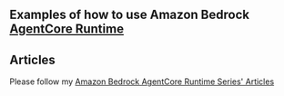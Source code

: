 ## Examples of how to use Amazon Bedrock [AgentCore Runtime](https://docs.aws.amazon.com/bedrock-agentcore/latest/devguide/agents-tools-runtime.html)

## Articles 
Please follow my [Amazon Bedrock AgentCore Runtime Series' Articles](https://dev.to/vkazulkin/series/33004)    
